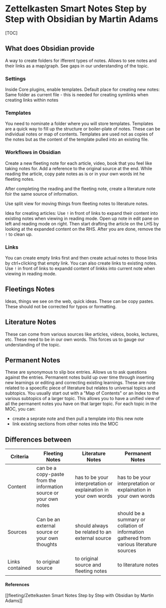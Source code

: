 # Zettelkasten Smart Notes Step by Step with Obsidian by Martin Adams

[TOC]
## What does Obsidian provide
A way to create folders for ifferent types of notes.
Allows to see notes and their links as a map/graph.
See gaps in our understanding of the topic.


### Settings
Inside Core plugins, enable templates.
Default place for creating new notes: Same folder as current file
	-  this is needed for creating symlinks when creating links within notes

### Templates
You need to nominate a folder where you will store templates.
Templates are a quick way to fill up the structure or boiler-plate of notes.
These can be individual notes or map of contents.
Templates are used not as copies of the notes but as the content of the template pulled into an existing file.

### Workflows in Obsidian
Create a new fleeting note for each article, video, book that you feel like taking notes for.
Add a reference to the original source at the end.
While reading the article, copy pate notes as is or in your own words int he fleeting notes.

After completing the reading and the fleeting note, create a literature note foir the same source of information.

Use split view for moving things from fleeting notes to literature notes.

Idea for creating articles: Use `!` in front of links to expand their content into existing notes when viewing in reading mode. Open up note in edit pane on left and reading mode on right. Then start drafting the article on the LHS by looking at the expanded content on the RHS. After you are done, remove the `!` to clean up.
 
 ### Links
 You can create empty links first and then create actual notes to those links by ctrl+clicking that empty link.
 You can also create links to existing notes.
 Use `!` in front of links to expandd content of linkks into current note when viewing in reading mode.


## Fleetings Notes
Ideas, things we see on the web, quick ideas.
These can be copy pastes.
These should not be corrected for typos or formatting.

## Literature Notes
These can come from various sources like articles, videos, books, lectures, etc.
These need to be in our own words. This forces us to gauge our understanding of the topic.

## Permanent Notes
These are synonymous to slip box entries.
Allows us to ask questions against the entries.
Permanent notes build up over time through inserting new learnings or editing and correcting existing learnings.
These are note related to a spoecific piece of literature but relates to universal topics and subtopics.
You usually start out with a "Map of Contents" or an Index to the various subtopics of a larger topic. This allows you to have a unified view of all the permanent notes you have on that larger topic.
For each topic in the MOC, you can:
- create a seprate note and then pull a template into this new note
- link existing sections from other notes into the MOC

## Differences between
| Criteria | Fleeting Notes | Literature Notes | Permanent Notes | 
|--|--|--|--|
|Content|can be a copy-paste from the information source or your own notes|has to be your interpretation or explaination in your own words|has to be your interpretation or explaination in your own words|
|Sources|Can be an external source or your own thoughts|should always be related to an external source|should be a summary or collation of  information gathered from various literature sources|
|Links contained|to original source|to original source and fleeting notes|to literature notes|


#### References
[[fleeting/Zettelkasten Smart Notes Step by Step with Obsidian by Martin Adams]]
